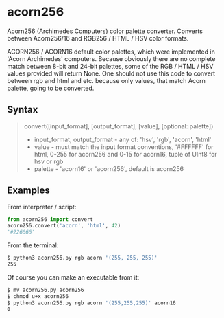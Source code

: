 # acorn256
Acorn256 (Archimedes Computers) color palette converter. Converts between Acorn256/16 and RGB256 / HTML / HSV color formats.

ACORN256 / ACORN16 default color palettes, which were implemented in 'Acorn Archimedes' computers. Because obviously there are no complete match between 8-bit and 24-bit palettes, some of the RGB / HTML / HSV values provided will return None.
One should not use this code to convert between rgb and html and etc. because only values, that match Acorn palette, going to be converted.

## Syntax
> convert([input_format], [output_format], [value], [optional: palette])
>  - input_format, output_format - any of: 'hsv', 'rgb', 'acorn', 'html'
>  - value - must match the input format conventions, '#FFFFFF' for html, 0-255 for acorn256 and 0-15 for acorn16, tuple of UInt8 for hsv or rgb
>  - palette - 'acorn16' or 'acorn256', default is acorn256

## Examples
From interpreter / script:
```python
from acorn256 import convert
acorn256.convert('acorn', 'html', 42)
'#226666'
```
From the terminal:
```bash
$ python3 acorn256.py rgb acorn '(255, 255, 255)'
255
```
Of course you can make an executable from it:
```bash
$ mv acorn256.py acorn256
$ chmod u+x acorn256
$ python3 acorn256.py rgb acorn '(255,255,255)' acorn16
0
```

